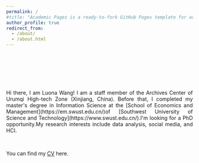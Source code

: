 ```yaml
---
permalink: /
#title: "Academic Pages is a ready-to-fork GitHub Pages template for academic personal websites"
author_profile: true
redirect_from: 
  - /about/
  - /about.html
---
```

<br/>
<br/>
<br/>
<br/>
<br/>


<p style="text-align: justify; text-justify:inter- ideograph;">Hi there, I am Luona Wang!  I am a staff member of the Archives Center of Urumqi High-tech Zone (Xinjiang, China). Before that, I completed my master's degree in Information Science at the [School of Economics and Management](https://em.swust.edu.cn/)of [Southwest University of Science and Technology](https://www.swust.edu.cn/).I'm looking for a PhD opportunity.My research interests include data analysis, social media, and HCI.</p>

<br/>

You can find my [CV](../assets/CV.pdf) here.


